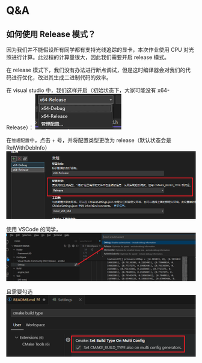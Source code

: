 # Q&A

## 如何使用 Release 模式？

因为我们并不能假设所有同学都有支持光线追踪的显卡，本次作业使用 CPU 对光照进行计算。此过程的计算量很大，因此我们需要开启 release 模式。

在 release 模式下，我们没有办法进行断点调试，但是这时编译器会对我们的代码进行优化，改进其生成二进制代码的效率。

在 visual studio 中，我们这样开启（初始状态下，大家可能没有 x64-Release）：
![alt text](image-3.png)

在`管理配置`中，点击 + 号，并将配置类型更改为 release（默认状态会是 RelWithDebInfo）
![alt text](image-4.png)

使用 VSCode 的同学，
![alt text](image-6.png)

且需要勾选
![alt text](image-5.png)